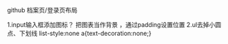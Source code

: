 github 档案页/登录页布局

1.input输入框添加图标？
  把图表当作背景 ，通过padding设置位置
2.ul去掉小圆点、下划线
	list-style:none
	a{text-decoration:none;}